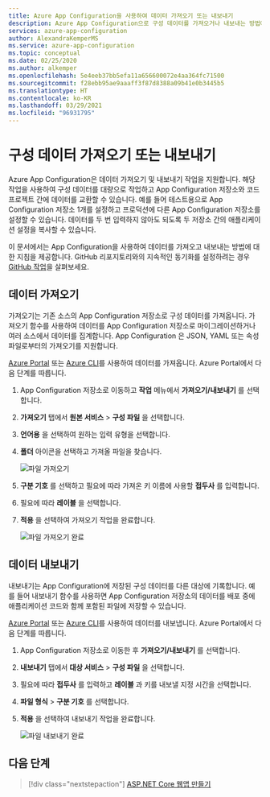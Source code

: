 ```yaml
---
title: Azure App Configuration을 사용하여 데이터 가져오기 또는 내보내기
description: Azure App Configuration으로 구성 데이터를 가져오거나 내보내는 방법에 대해 알아봅니다. App Configuration 저장소와 코드 프로젝트 간에 데이터를 교환합니다.
services: azure-app-configuration
author: AlexandraKemperMS
ms.service: azure-app-configuration
ms.topic: conceptual
ms.date: 02/25/2020
ms.author: alkemper
ms.openlocfilehash: 5e4eeb37bb5efa11a656600072e4aa364fc71500
ms.sourcegitcommit: f28ebb95ae9aaaff3f87d8388a09b41e0b3445b5
ms.translationtype: HT
ms.contentlocale: ko-KR
ms.lasthandoff: 03/29/2021
ms.locfileid: "96931795"
---
```

# <a name="import-or-export-configuration-data"></a>구성 데이터 가져오기 또는 내보내기

Azure App Configuration은 데이터 가져오기 및 내보내기 작업을 지원합니다. 해당 작업을 사용하여 구성 데이터를 대량으로 작업하고 App Configuration 저장소와 코드 프로젝트 간에 데이터를 교환할 수 있습니다. 예를 들어 테스트용으로 App Configuration 저장소 1개를 설정하고 프로덕션에 다른 App Configuration 저장소를 설정할 수 있습니다. 데이터를 두 번 입력하지 않아도 되도록 두 저장소 간의 애플리케이션 설정을 복사할 수 있습니다.

이 문서에서는 App Configuration을 사용하여 데이터를 가져오고 내보내는 방법에 대한 지침을 제공합니다. GitHub 리포지토리와의 지속적인 동기화를 설정하려는 경우 [GitHub 작업](./concept-github-action.md)을 살펴보세요.

## <a name="import-data"></a>데이터 가져오기

가져오기는 기존 소스의 App Configuration 저장소로 구성 데이터를 가져옵니다. 가져오기 함수를 사용하여 데이터를 App Configuration 저장소로 마이그레이션하거나 여러 소스에서 데이터를 집계합니다. App Configuration 은 JSON, YAML 또는 속성 파일로부터의 가져오기를 지원합니다.

[Azure Portal](https://portal.azure.com) 또는 [Azure CLI](./scripts/cli-import.md)를 사용하여 데이터를 가져옵니다. Azure Portal에서 다음 단계를 따릅니다.

1. App Configuration 저장소로 이동하고 **작업** 메뉴에서 **가져오기/내보내기** 를 선택합니다.

1. **가져오기** 탭에서 **원본 서비스** > **구성 파일** 을 선택합니다.

1. **언어용** 을 선택하여 원하는 입력 유형을 선택합니다.

1. **폴더** 아이콘을 선택하고 가져올 파일을 찾습니다.

    ![파일 가져오기](./media/import-file.png)

1. **구분 기호** 를 선택하고 필요에 따라 가져온 키 이름에 사용할 **접두사** 를 입력합니다.

1. 필요에 따라 **레이블** 을 선택합니다.

1. **적용** 을 선택하여 가져오기 작업을 완료합니다.

    ![파일 가져오기 완료](./media/import-file-complete.png)

## <a name="export-data"></a>데이터 내보내기

내보내기는 App Configuration에 저장된 구성 데이터를 다른 대상에 기록합니다. 예를 들어 내보내기 함수를 사용하면 App Configuration 저장소의 데이터를 배포 중에 애플리케이션 코드와 함께 포함된 파일에 저장할 수 있습니다.

[Azure Portal](https://portal.azure.com) 또는 [Azure CLI](./scripts/cli-export.md)를 사용하여 데이터를 내보냅니다. Azure Portal에서 다음 단계를 따릅니다.

1. App Configuration 저장소로 이동한 후 **가져오기/내보내기** 를 선택합니다.

1. **내보내기** 탭에서 **대상 서비스** > **구성 파일** 을 선택합니다.

1. 필요에 따라 **접두사** 를 입력하고 **레이블** 과 키를 내보낼 지정 시간을 선택합니다.

1. **파일 형식** > **구분 기호** 를 선택합니다.

1. **적용** 을 선택하여 내보내기 작업을 완료합니다.

    ![파일 내보내기 완료](./media/export-file-complete.png)

## <a name="next-steps"></a>다음 단계

> [!div class="nextstepaction"]
> [ASP.NET Core 웹앱 만들기](./quickstart-aspnet-core-app.md)